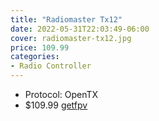 ```yaml
---
title: "Radiomaster Tx12"
date: 2022-05-31T22:03:49-06:00
cover: radiomaster-tx12.jpg
price: 109.99
categories:
- Radio Controller
---
```


- Protocol: OpenTX
- $109.99 [getfpv](https://www.getfpv.com/radios/radio-controllers/radiomaster-tx12-multi-protocol-opentx-2-4ghz-rc-transmitter.html)

